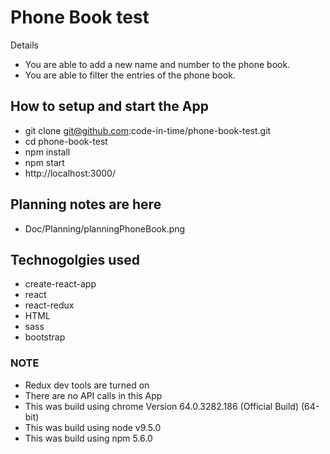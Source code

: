 # Phone Book test

Details

* You are able to add a new name and number to the phone book.
* You are able to filter the entries of the phone book.

## How to setup and start the App

* git clone git@github.com:code-in-time/phone-book-test.git
* cd phone-book-test
* npm install
* npm start
* http://localhost:3000/

## Planning notes are here

* Doc/Planning/planningPhoneBook.png

## Technogolgies used

* create-react-app
* react
* react-redux
* HTML
* sass
* bootstrap

### NOTE

* Redux dev tools are turned on
* There are no API calls in this App
* This was build using chrome Version 64.0.3282.186 (Official Build) (64-bit)
* This was build using node v9.5.0
* This was build using npm 5.6.0
